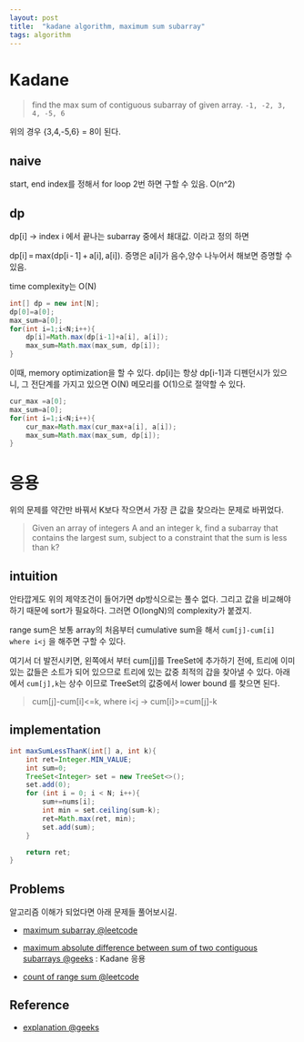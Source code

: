 ```yaml
---
layout: post
title:  "kadane algorithm, maximum sum subarray"
tags: algorithm
---
```


# Kadane 

> find the max sum of contiguous subarray of given array.
`-1, -2, 3, 4, -5, 6`

위의 경우 {3,4,-5,6} = 8이 된다.

## naive
start, end index를 정해서 for loop 2번 하면 구할 수 있음. O(n^2)

## dp

dp[i] -> index i 에서 끝나는 subarray 중에서 쵀대값. 이라고 정의 하면

dp[i] = max(dp[i - 1] + a[i], a[i]). 증명은 a[i]가 음수,양수 나누어서 해보면 증명할 수 있음.

time complexity는 O(N)


```java
int[] dp = new int[N];
dp[0]=a[0];
max_sum=a[0];
for(int i=1;i<N;i++){
	dp[i]=Math.max(dp[i-1]+a[i], a[i]);
	max_sum=Math.max(max_sum, dp[i]);
}
```


이때, memory optimization을 할 수 있다. dp[i]는 항상 dp[i-1]과 디펜던시가 있으니, 그 전단계를 가지고 있으면 O(N) 메모리를 O(1)으로 절약할 수 있다.


```java
cur_max =a[0];
max_sum=a[0];
for(int i=1;i<N;i++){
	cur_max=Math.max(cur_max+a[i], a[i]);
	max_sum=Math.max(max_sum, dp[i]);
}
```


# 응용

위의 문제를 약간만 바꿔서 K보다 작으면서 가장 큰 값을 찾으라는 문제로 바뀌었다.

> Given an array of integers A and an integer k, find a subarray that contains the largest sum, subject to a constraint that the sum is less than k?

## intuition

안타깝게도 위의 제약조건이 들어가면 dp방식으로는 풀수 없다. 그리고 값을 비교해야 하기 때문에 sort가 필요하다. 그러면 O(longN)의 complexity가 붙겠지.

range sum은 보통 array의 처음부터 cumulative sum을 해서 `cum[j]-cum[i] where i<j` 을 해주면 구할 수 있다. 

여기서 더 발전시키면, 왼쪽에서 부터 cum[j]를 TreeSet에 추가하기 전에, 트리에 이미있는 값들은 소트가 되어 있으므로 트리에 있는 값중 최적의 갑을 찾아낼 수 있다. 아래에서 `cum[j],k`는 상수 이므로 TreeSet의 값중에서 lower bound 를 찾으면 된다.

> cum[j]-cum[i]<=k, where i<j
-> cum[i]>=cum[j]-k

## implementation


```java
int maxSumLessThanK(int[] a, int k){
    int ret=Integer.MIN_VALUE;
    int sum=0;
    TreeSet<Integer> set = new TreeSet<>();
    set.add(0);
    for (int i = 0; i < N; i++){
        sum+=nums[i];
        int min = set.ceiling(sum-k);
        ret=Math.max(ret, min);        
        set.add(sum);
    }

    return ret;
}
```

## Problems

알고리즘 이해가 되었다면 아래 문제들 풀어보시길.

- [maximum subarray @leetcode](https://leetcode.com/problems/maximum-subarray/)
- [maximum absolute difference between sum of two contiguous subarrays @geeks](http://www.geeksforgeeks.org/maximum-absolute-difference-between-sum-of-two-contiguous-sub-arrays/) : Kadane 응용

- [count of range sum @leetcode](https://leetcode.com/problems/count-of-range-sum/) 


## Reference
- [explanation @geeks](http://www.geeksforgeeks.org/largest-sum-contiguous-subarray/)



